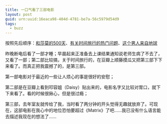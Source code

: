 ```yaml
---
title: 一口气看了三部电影
layout: post
guid: urn:uuid:16eaca98-404d-4781-be7a-56c5979d54d9
tags:
  - buzz
---
```


按照先后顺序：[和莎莫的500天](http://www.douban.com/subject/3072086/)、[有关时间旅行的热门问题](http://www.douban.com/subject/2046839/)、[这个男人来自地球](https://movie.douban.com/subject/2300586/)

昨晚断电后看了一部才睡；早晨起来正准备去上课结果通知说老师生病了不去了，又看了一部；第二部比较搞，关于时间旅行的，在豆瓣上顺藤摸瓜又把第三部下下来看了。而真正把我震撼了的，是第三部。

第一部电影对于最近的一些让人烦心的事是很好的安慰；

第二部是在豆瓣上看到叩容姐（Daisy）贴出来的，电影名字又比较对胃口，就下下来看了。看的时候很揪心，但是很过瘾；

第三部，去年室友就传给了我，当时看了两分钟的开头觉得无趣就放弃了。可现在，这部电影在我心中的地位恐怕要超过《Matrix》了吧……我已没有什么语言能去描述我现在的想法了……
